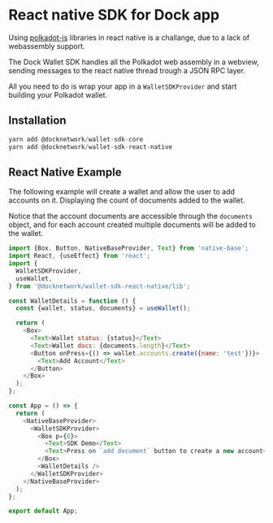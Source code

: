 # React native SDK for Dock app

Using [polkadot-js](https://polkadot.js.org/) libraries in react native is a challange, due to a lack of webassembly support.

The Dock Wallet SDK handles all the Polkadot web assembly in a webview, sending messages to the react native thread trough a JSON RPC layer.

All you need to do is wrap your app in a `WalletSDKProvider` and start building your Polkadot wallet.

## Installation
```js
yarn add @docknetwork/wallet-sdk-core
yarn add @docknetwork/wallet-sdk-react-native

```


## React Native Example
The following example will create a wallet and allow the user to add accounts on it. Displaying the count of documents added to the wallet.

Notice that the account documents are accessible through the `documents` object, and for each account created multiple documents will be added to the wallet.

```js
import {Box, Button, NativeBaseProvider, Text} from 'native-base';
import React, {useEffect} from 'react';
import {
  WalletSDKProvider,
  useWallet,
} from '@docknetwork/wallet-sdk-react-native/lib';

const WalletDetails = function () {
  const {wallet, status, documents} = useWallet();

  return (
    <Box>
      <Text>Wallet status: {status}</Text>
      <Text>Wallet docs: {documents.length}</Text>
      <Button onPress={() => wallet.accounts.create({name: 'test'})}>
        <Text>Add Account</Text>
      </Button>
    </Box>
  );
};

const App = () => {
  return (
    <NativeBaseProvider>
      <WalletSDKProvider>
        <Box p={8}>
          <Text>SDK Demo</Text>
          <Text>Press on `add document` button to create a new account</Text>
        </Box>
        <WalletDetails />
      </WalletSDKProvider>
    </NativeBaseProvider>
  );
};

export default App;

```
